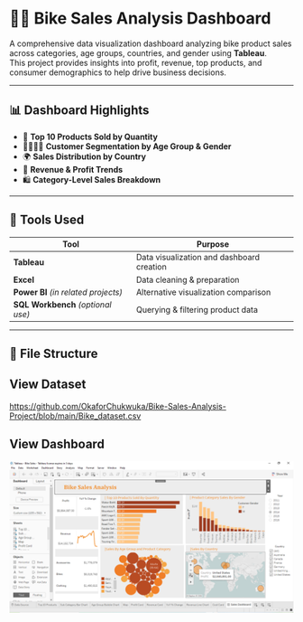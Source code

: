 # 🚴‍♂️ Bike Sales Analysis Dashboard



A comprehensive data visualization dashboard analyzing bike product sales across categories, age groups, countries, and gender using **Tableau**.  
This project provides insights into profit, revenue, top products, and consumer demographics to help drive business decisions.

---

## 📊 Dashboard Highlights

- 📌 **Top 10 Products Sold by Quantity**
- 👨‍👩‍👧‍👦 **Customer Segmentation by Age Group & Gender**
- 🌍 **Sales Distribution by Country**
- 💸 **Revenue & Profit Trends**
- 🛍️ **Category-Level Sales Breakdown**

---

## 🔧 Tools Used

| Tool | Purpose |
|------|---------|
| **Tableau** | Data visualization and dashboard creation |
| **Excel** | Data cleaning & preparation |
| **Power BI** *(in related projects)* | Alternative visualization comparison |
| **SQL Workbench** *(optional use)* | Querying & filtering product data |

---

## 📁 File Structure
## View Dataset
https://github.com/OkaforChukwuka/Bike-Sales-Analysis-Project/blob/main/Bike_dataset.csv
## View Dashboard
![image alt](https://github.com/OkaforChukwuka/Bike-Sales-Analysis-Project/blob/main/Annotation%202024-08-25%20184936.png?raw=true)


